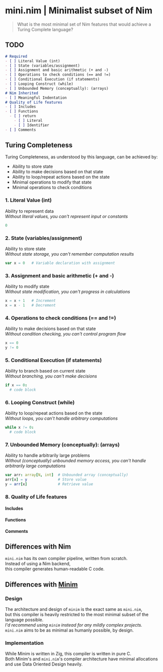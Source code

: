# mini.nim | Minimalist subset of Nim
> What is the most minimal set of Nim features
> that would achieve a Turing Complete language?

## TODO
```md
# Required
- [ ] Literal Value (int)
- [ ] State (variables/assignment)
- [ ] Assignment and basic arithmetic (+ and -)
- [ ] Operations to check conditions (== and !=)
- [ ] Conditional Execution (if statements)
- [ ] Looping Construct (while)
- [ ] Unbounded Memory (conceptually): (arrays)
# Nim Inherited
- [ ] Meaningful Indentation
# Quality of Life features
- [ ] Includes
- [ ] Functions
  - [ ] return
    - [ ] Literal
    - [ ] Identifier
- [ ] Comments
```

## Turing Completeness
Turing Completeness, as understood by this language, can be achieved by:
- Ability to store state
- Ability to make decisions based on that state
- Ability to loop/repeat actions based on the state
- Minimal operations to modify that state
- Minimal operations to check conditions

### 1. Literal Value (int)
Ability to represent data  
_Without literal values, you can't represent input or constants_  
```nim
0
```

### 2. State (variables/assignment)
Ability to store state  
_Without state storage, you can't remember computation results_  
```nim
var x = 0   # Variable declaration with assignment
```

### 3. Assignment and basic arithmetic (+ and -)
Ability to modify state  
_Without state modification, you can't progress in calculations_  
```nim
x = x + 1   # Increment
x = x - 1   # Decrement
```

### 4. Operations to check conditions (== and !=)
Ability to make decisions based on that state  
_Without condition checking, you can't control program flow_  
```nim
x == 0
y != 0
```

### 5. Conditional Execution (if statements)
Ability to branch based on current state  
_Without branching, you can't make decisions_  
```nim
if x == 0:
  # code block
```

### 6. Looping Construct (while)
Ability to loop/repeat actions based on the state  
_Without loops, you can't handle arbitrary computations_  
```nim
while x != 0:
  # code block
```

### 7. Unbounded Memory (conceptually): (arrays)
Ability to handle arbitrarily large problems  
_Without (conceptually) unbounded memory access, you can't handle arbitrarily large computations_  
```nim
var arr: array[N, int]  # Unbounded array (conceptually)
arr[x] = y              # Store value
y = arr[x]              # Retrieve value
```
### 8. Quality of Life features
#### Includes
#### Functions
#### Comments

## Differences with Nim
`mini.nim` has its own compiler pipeline, written from scratch.  
Instead of using a Nim backend,  
this compiler generates human-readable C code.  

## Differences with [Minim](https://github.com/heysokam/minim)
### Design
The architecture and design of `minim` is the exact same as `mini.nim`,  
but this compiler is heavily restricted to the most minimal subset of the language possible.  
_I'd recommend using `minim` instead for any mildly complex projects._  
`mini.nim` aims to be as minimal as humanly possible, by design.  
### Implementation
While Minim is written in Zig, this compiler is written in pure C.  
Both Minim's and `mini.nim`'s compiler architecture have minimal allocations and use Data Oriented Design heavily.  

